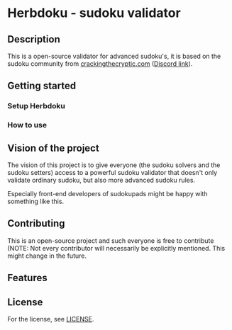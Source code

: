 # Herbdoku - sudoku validator

## Description

This is a open-source validator for advanced sudoku's, it is based on the sudoku community from [crackingthecryptic.com](https://app.crackingthecryptic.com/) ([Discord link](https://discord.com/invite/BbN89j5)).

## Getting started

### Setup Herbdoku

### How to use

## Vision of the project

The vision of this project is to give everyone (the sudoku solvers and the sudoku setters) access to a powerful sudoku validator that doesn't only validate ordinary sudoku, but also more advanced sudoku rules.

Especially front-end developers of sudokupads might be happy with something like this.

## Contributing

This is an open-source project and such everyone is free to contribute (NOTE: Not every contributor will necessarily be explicitly mentioned. This might change in the future.

## Features

## License

For the license, see [LICENSE](LICENSE).
